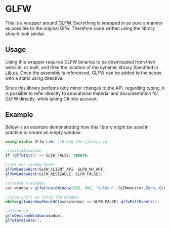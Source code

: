 # GLFW

This is a wrapper around [GLFW](https://www.glfw.org/). Everything is wrapped in as pure a manner as possible to the original Glfw. Therefore code written using the library should look similar.

## Usage

Using this wrapper requires GLFW binaries to be downloaded from their website, or built, and then the location of the dynamic library Specified in [Lib.cs](./Lib.cs). Once the assembly is referenced, GLFW can be added to the scope with a static using directive.

Since this library perfoms only minor changes to the API, regarding typing, it is possible to refer directly to educational material and documentation for GLFW directly, while taking C# into account.

## Example

Below is an example demonstrating how this library might be used in practice to create an empty window:

```C#
using static Glfw.Lib; //bring the library in

//initialisation
if (glfwInit() == GLFW_FALSE) return;

//set our window hints
glfwWindowHint(GLFW_CLIENT_API, GLFW_NO_API);
glfwWindowHint(GLFW_RESIZABLE, GLFW_FALSE);

//create a window
var window = glfwCreateWindow(800, 600, "Vulkan", GLFWmonitor.Zero, GLFWwindow.Zero);

//loop until we close the window
while(glfwWindowShouldClose(window) == GLFW_FALSE) glfwPollEvents();

//clean up
glfwDestroyWindow(window);
glfwTerminate();
```
